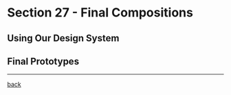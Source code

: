 # Section 27 - Final Compositions

## Using Our Design System

## Final Prototypes

- - -

[back](../README.md)
